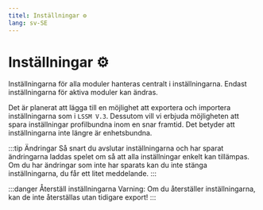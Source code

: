 ```yaml
---
titel: Inställningar ⚙️
lang: sv-SE
---
```


# Inställningar ⚙️

Inställningarna för alla moduler hanteras centralt i inställningarna. Endast inställningarna för aktiva moduler kan ändras.

Det är planerat att lägga till en möjlighet att exportera och importera inställningarna som i `LSSM V.3`.
Dessutom vill vi erbjuda möjligheten att spara inställningar profilbundna inom en snar framtid. Det betyder att inställningarna inte längre är enhetsbundna.

:::tip Ändringar
Så snart du avslutar inställningarna och har sparat ändringarna laddas spelet om så att alla inställningar enkelt kan tillämpas.
Om du har ändringar som inte har sparats kan du inte stänga inställningarna, du får ett litet meddelande.
:::

:::danger Återställ inställningarna
Varning: Om du återställer inställningarna, kan de inte återställas utan tidigare export!
:::
